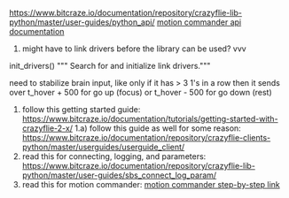https://www.bitcraze.io/documentation/repository/crazyflie-lib-python/master/user-guides/python_api/
[motion commander api documentation](https://www.bitcraze.io/documentation/repository/crazyflie-lib-python/master/api/cflib/crazyflie/commander/)

1) might have to link drivers before the library can be used? vvv

 init_drivers()
       """ Search for and initialize link drivers."""


need to stabilize brain input, like only if it has > 3 1's in a row then it sends over t_hover + 500 for go up (focus) or t_hover - 500 for go down (rest)


1) follow this getting started guide: https://www.bitcraze.io/documentation/tutorials/getting-started-with-crazyflie-2-x/
1.a) follow this guide as well for some reason: https://www.bitcraze.io/documentation/repository/crazyflie-clients-python/master/userguides/userguide_client/
2) read this for connecting, logging, and parameters: https://www.bitcraze.io/documentation/repository/crazyflie-lib-python/master/user-guides/sbs_connect_log_param/
3) read this for motion commander: [motion commander step-by-step link](https://www.bitcraze.io/documentation/repository/crazyflie-lib-python/master/user-guides/sbs_motion_commander/)